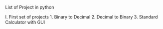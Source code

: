 List of Project in python

I. First set of projects
        1. Binary to Decimal
        2. Decimal to Binary
        3. Standard Calculator with GUI
